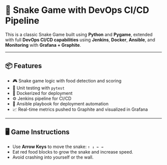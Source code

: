 # 🐍 Snake Game with DevOps CI/CD Pipeline

This is a classic Snake Game built using **Python** and **Pygame**, extended with full **DevOps CI/CD capabilities** using **Jenkins**, **Docker**, **Ansible**, and **Monitoring** with **Grafana + Graphite**.

---

## 📦 Features

- 🎮 Snake game logic with food detection and scoring
- 🧪 Unit testing with `pytest`
- 🐳 Dockerized for deployment
- ⚙️ Jenkins pipeline for CI/CD
- 🚀 Ansible playbook for deployment automation
- 📈 Real-time metrics pushed to Graphite and visualized in Grafana

---

## 🖥️ Game Instructions

- Use **Arrow Keys** to move the snake: `↑ ↓ ← →`
- Eat red food blocks to grow the snake and increase speed.
- Avoid crashing into yourself or the wall.


